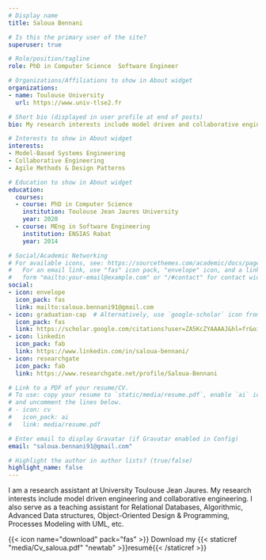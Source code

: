 ```yaml
---
# Display name
title: Saloua Bennani

# Is this the primary user of the site?
superuser: true

# Role/position/tagline
role: PhD in Computer Science  Software Engineer

# Organizations/Affiliations to show in About widget
organizations:
- name: Toulouse University
  url: https://www.univ-tlse2.fr

# Short bio (displayed in user profile at end of posts)
bio: My research interests include model driven and collaborative engineering.

# Interests to show in About widget
interests:
- Model-Based Systems Engineering
- Collaborative Engineering
- Agile Methods & Design Patterns

# Education to show in About widget
education:
  courses:
  - course: PhD in Computer Science
    institution: Toulouse Jean Jaures University
    year: 2020
  - course: MEng in Software Engineering
    institution: ENSIAS Rabat
    year: 2014

# Social/Academic Networking
# For available icons, see: https://sourcethemes.com/academic/docs/page-builder/#icons
#   For an email link, use "fas" icon pack, "envelope" icon, and a link in the
#   form "mailto:your-email@example.com" or "/#contact" for contact widget.
social:
- icon: envelope
  icon_pack: fas
  link: mailto:saloua.bennani91@gmail.com
- icon: graduation-cap  # Alternatively, use `google-scholar` icon from `ai` icon pack
  icon_pack: fas
  link: https://scholar.google.com/citations?user=ZA5KcZYAAAAJ&hl=fr&oi=ao
- icon: linkedin
  icon_pack: fab
  link: https://www.linkedin.com/in/saloua-bennani/
- icon: researchgate
  icon_pack: fab
  link: https://www.researchgate.net/profile/Saloua-Bennani

# Link to a PDF of your resume/CV.
# To use: copy your resume to `static/media/resume.pdf`, enable `ai` icons in `params.toml`,
# and uncomment the lines below.
# - icon: cv
#   icon_pack: ai
#   link: media/resume.pdf

# Enter email to display Gravatar (if Gravatar enabled in Config)
email: "saloua.bennani91@gmail.com"

# Highlight the author in author lists? (true/false)
highlight_name: false
---
```


I am a research assistant at University Toulouse Jean Jaures. My research interests include model driven engineering and collaborative engineering. I also serve as a teaching assistant for Relational Databases, Algorithmic, Advanced Data structures, Object-Oriented Design & Programming, Processes Modeling with UML, etc.



{{< icon name="download" pack="fas" >}} Download my {{< staticref "media/Cv_saloua.pdf" "newtab" >}}resumé{{< /staticref >}}
